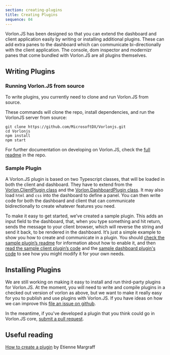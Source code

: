 ```yaml
---
section: creating-plugins
title: Creating Plugins
sequence: 04
---
```


Vorlon.JS has been designed so that you can extend the dashboard and client application easily by writing or installing additional plugins. These can add extra panes to the dashboard which can communicate bi-directionally with the client application. The console, dom inspector and modernizr panes that come bundled with Vorlon.JS are all plugins themselves.

## Writing Plugins

### Running Vorlon.JS from source

To write plugins, you currently need to clone and run Vorlon.JS from source.

These commands will clone the repo, install dependencies, and run the VorlonJS server from source:

```
git clone https://github.com/MicrosoftDX/Vorlonjs.git
cd Vorlonjs
npm install
npm start
```

For further documentation on developing on Vorlon.JS, check the [full readme](https://github.com/MicrosoftDX/Vorlonjs/blob/master/README.md) in the repo.

### Sample Plugin

A Vorlon.JS plugin is based on two Typescript classes, that will be loaded in both the client and dashboard. They have to extend from the [Vorlon.ClientPlugin class](https://github.com/MicrosoftDX/Vorlonjs/blob/master/Plugins/Vorlon/vorlon.clientPlugin.ts) and the [Vorlon.DashboardPlugin class](https://github.com/MicrosoftDX/Vorlonjs/blob/master/Plugins/Vorlon/vorlon.dashboardPlugin.ts). It may also load `html` and `css` into the dashboard to define a panel. You can then write code for both the dashboard and client that can communicate bidirectionally to create whatever features you need.

To make it easy to get started, we’ve created a sample plugin. This adds an input field to the dashboard, that, when you type something and hit return, sends the message to your client browser, which will reverse the string and send it back, to be rendered in the dashboard. It’s just a simple example to show you how to create and communicate in a plugin. You should [check the sample plugin’s readme](https://github.com/MicrosoftDX/Vorlonjs/blob/master/Plugins/Vorlon/plugins/sample/README.md) for information about how to enable it, and then [read the sample client plugin’s code](https://github.com/MicrosoftDX/Vorlonjs/blob/master/Plugins/Vorlon/plugins/sample/vorlon.sample.client.ts) and the [sample dashboard plugin's code](https://github.com/MicrosoftDX/Vorlonjs/blob/master/Plugins/Vorlon/plugins/sample/vorlon.sample.dashboard.ts) to see how you might modify it for your own needs.


## Installing Plugins

We are still working on making it easy to install and run third-party plugins for Vorlon.JS. At the moment, you will need to write and compile plugins in a checked out version of vorlon as above, but we want to make it really easy for you to publish and use plugins with Vorlon.JS. If you have ideas on how we can improve this [file an issue on github](https://github.com/MicrosoftDX/Vorlonjs/issues).

In the meantime, if you've developed a plugin that you think could go in Vorlon.JS core, [submit a pull request](https://github.com/MicrosoftDX/Vorlonjs).


## Useful reading
 [How to create a plugin](http://blogs.msdn.com/b/emargraff/archive/2015/06/01/how-to-create-a-vorlon-js-plugin.aspx) by Etienne Margraff